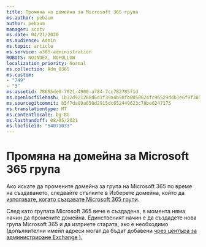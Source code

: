 ```yaml
---
title: Промяна на домейна за Microsoft 365 група
ms.author: pebaum
author: pebaum
manager: scotv
ms.date: 04/21/2020
ms.audience: Admin
ms.topic: article
ms.service: o365-administration
ROBOTS: NOINDEX, NOFOLLOW
localization_priority: Normal
ms.collection: Adm_O365
ms.custom:
- "749"
- "3"
ms.assetid: 78695de0-7021-4900-a784-7cc782785f1d
ms.openlocfilehash: 1b32d921288d6d1f39a4b98fb0050624fc96529ddb1e6f9f385687187c729ae6
ms.sourcegitcommit: b5f7da89a650d2915dc652449623c78be6247175
ms.translationtype: MT
ms.contentlocale: bg-BG
ms.lasthandoff: 08/05/2021
ms.locfileid: "54071033"
---
```

# <a name="change-the-domain-for-microsoft-365-group"></a>Промяна на домейна за Microsoft 365 група

Ако искате да промените домейна за група на Microsoft 365 по време на създаването, следвайте стъпките в Изберете домейна, който да [използвате, когато създавате Microsoft 365 групи](https://docs.microsoft.com/microsoft-365/admin/create-groups/choose-domain-to-create-groups).
  
След като групата Microsoft 365 вече е създадена, в момента няма начин да промените домейна. Единственият начин е да създадете нова група Microsoft 365 и да изтриете старата, ако е необходимо (допълнителни имейл адреси могат да бъдат добавени [чрез центъра за администриране Exchange ).](https://outlook.office365.com/ecp.aspx)
